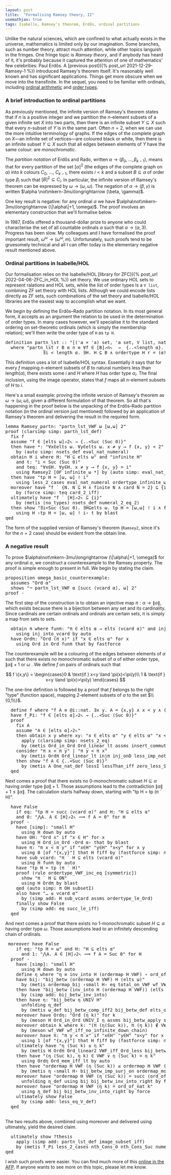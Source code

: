 ```yaml
---
layout: post
title:  "Formalising Ramsey theory, II"
usemathjax: true
tags: Isabelle, Ramsey's theorem, Erdős, ordinal partitions
---
```


Unlike the natural sciences, which are confined to what actually exists in the universe, mathematics is limited only by our imagination.
Some branches, such as number theory, attract much attention, while other topics languish in the fringes.
One fringe topic is *Ramsey theory*, and if anybody has heard of it, it's probably because it captured the attention of one of mathematics' few celebrities: Paul Erdős.
A [previous post]({% post_url 2021-12-29-Ramsey-1 %}) introduced Ramsey's theorem itself. It's reasonably well known and has significant applications.
Things get more obscure when we move into the transfinite.
In the sequel, you need to be familiar with ordinals, 
including [ordinal arithmetic](https://en.wikipedia.org/wiki/Ordinal_arithmetic) and [order types](https://en.wikipedia.org/wiki/Order_type).

### A brief introduction to ordinal partitions

As previously mentioned, the infinite version of Ramsey's theorem states that if $n$ is a positive integer and we partition the $n$-element subsets of a given infinite set $X$ into two parts, then there is an infinite subset $Y\subseteq X$ such that every $n$-subset of $Y$ is in the same part. 
Often $n=2$, when we can use the more intuitive terminology of graphs.
If the edges of the complete graph on $X$—an infinite set of vertices—are coloured black or white, then there is an infinite subset $Y\subseteq X$ such that all edges between elements of $Y$ have the same colour: are *monochromatic*.

The *partition notation* of Erdős and Rado, written $\alpha\longrightarrow (\beta_0, \ldots,\beta_{k-1})$,
means that for every partition of the set $[\alpha]^2$ (the ediges of the complete graph on $\alpha$) into $k$ colours $C_0$, $\ldots$, $C_{k-1}$, there exists $i<k$ and a subset $B\subseteq\alpha$ of order type $\beta_i$ such that $[B]^2\subseteq C_i$. 
In particular, the infinite version of Ramsey's theorem can be expressed by $\omega\longrightarrow (\omega ,\omega)$.
The negation of $\alpha\longrightarrow (\beta, \gamma)$ is written $\alpha \not\mkern-3mu\longrightarrow (\beta, \gamma)$.

One key result is negative: for any ordinal $\alpha$ we have $\alpha\not\mkern-3mu\longrightarrow (\|\alpha\|+1, \omega)$.
The proof involves an elementary construction that we'll formalise below.

In 1987, Erdős offered a thousand-dollar prize to anyone who could characterise the set of all countable ordinals $\alpha$ such that $\alpha\longrightarrow(\alpha,3)$.
Progress has been slow. My colleagues and I have formalised the proof important result,
$\omega^\omega\longrightarrow(\omega^\omega, m)$.
Unfortunately, such proofs tend to be gruesomely technical and all I can offer today is the elementary negative result mentioned above.

### Ordinal partitions in Isabelle/HOL

Our formalisation relies on the Isabelle/HOL [library for ZFC]({% post_url 2022-04-06-ZFC_in_HOL %}) set theory.
We use ordinary HOL sets to represent ralations and HOL sets, while the list of order types is a `V list`, combining ZF set theory with HOL lists.
Although we could encode lists directly as ZF sets, such combinations of the set theory and Isabelle/HOL libraries are the easiest way to accomplish what we want.

We begin by defining the Erdős–Rado partition notation. In its most general form, it accepts as an argument the relation to be used in the determination of order types. In many cases however, we'll specialise it to the standard ordering on set-theoretic ordinals (which is simply the membership relation);
we'll then write the order type of `H` as `tp H`.

<pre class="source">
<span class="keyword1 command">definition</span> <span class="entity">partn_lst</span> <span class="main">::</span> <span class="quoted"><span class="quoted"><span>"</span><span class="main">[</span><span class="main">(</span><span class="tfree">'a</span> <span class="main">×</span> <span class="tfree">'a</span><span class="main">)</span> set<span class="main">,</span> <span class="tfree">'a</span> set<span class="main">,</span> V</span> list<span class="main">,</span> nat<span class="main">]</span> <span class="main">⇒</span> bool<span>"</span></span>
  <span class="keyword2 keyword">where</span> <span class="quoted"><span class="quoted"><span>"</span><span class="free">partn_lst</span> <span class="free bound entity">r</span> <span class="free bound entity">B</span> <span class="free bound entity">α</span> <span class="free bound entity">n</span> <span class="main">≡</span> <span class="main">∀</span><span class="bound">f</span> <span class="main">∈</span> <span class="main">[</span></span><span class="free bound entity">B</span><span>]⇗</span><span class="free bound entity">n</span><span>⇖  </span><span class="main">→</span></span>  <span class="main">{..&lt;</span>length <span class="free bound entity">α</span><span class="main">}</span><span class="main">.</span>
              <span class="main">∃</span><span class="bound bound">i</span> <span class="main">&lt;</span> length <span class="free bound entity">α</span><span class="main">.</span> <span class="main">∃</span><span class="bound">H</span><span class="main">.</span> <span class="bound">H</span> <span class="main">⊆</span> <span class="free bound entity">B</span> <span class="main">∧</span> ordertype <span class="bound">H</span> <span class="free bound entity">r</span> <span class="main">=</span> <span class="main">(</span><span class="free bound entity">α</span><span class="main">!</span><span class="bound">i</span><span class="main">)</span> <span class="main">∧</span> <span class="bound">f</span> <span class="main">`</span> <span class="main">(</span>nsets <span class="bound">H</span> <span class="free bound entity">n</span><span class="main">)</span> <span class="main">⊆</span> <span class="main">{</span><span class="bound">i</span><span class="main">}</span><span>"</span>
</pre>

This definition uses a lot of Isabelle/HOL syntax. Essentially it says that for every $f$ mapping $n$-element subsets of $B$ to natural numbers less than length$(\alpha)$, there exists some $i$ and $H$ where $H$ has order type $\alpha_i$.
The final inclusion, using the image operator, states that $f$ maps all $n$-element subsets of $H$ to $i$.

Here's a small example: proving the infinite version of Ramsey's theorem as $\omega\longrightarrow (\omega ,\omega)$, given a different formulation of that theorem.
So all that's happening in the proof below is the unpacking of the Erdős–Rado partition notation (in the ordinal version just mentioned) followed by an application of Ramsey's theorem and delivering the result in the required form.

<pre class="source">
<span class="keyword1 command">lemma</span> Ramsey_partn<span class="main">:</span> <span class="quoted"><span class="quoted"><span>"</span>partn_lst_VWF</span> ω</span> <span class="main">[</span>ω<span class="main">,</span>ω<span class="main">]</span> <span class="numeral">2</span><span>"</span>
<span class="keyword1 command">proof</span> <span class="main">(</span><span class="operator">clarsimp</span> <span class="quasi_keyword">simp</span><span class="main main">:</span> partn_lst_def<span class="main">)</span>
  <span class="keyword3 command">fix</span> <span class="skolem">f</span>
  <span class="keyword3 command">assume</span> <span class="quoted"><span class="quoted"><span>"</span><span class="skolem">f</span> <span class="main">∈</span> <span class="main">[</span></span>elts</span> ω<span>]⇗</span><span class="numeral">2</span><span>⇖ </span><span class="main">→</span> <span class="main">{..&lt;</span>Suc <span class="main">(</span>Suc <span class="main">0</span><span class="main">)</span><span class="main">}</span><span>"</span>
  <span class="keyword1 command">then</span> <span class="keyword1 command">have</span> *<span class="main">:</span> <span class="quoted"><span class="quoted"><span>"</span><span class="main">∀</span><span class="bound">x</span><span class="main">∈</span>elts</span> ω</span><span class="main">.</span> <span class="main">∀</span><span class="bound">y</span><span class="main">∈</span>elts ω<span class="main">.</span> <span class="bound">x</span> <span class="main">≠</span> <span class="bound">y</span> <span class="main">⟶</span> <span class="skolem">f</span> <span class="main">{</span><span class="bound">x</span><span class="main">,</span> <span class="bound">y</span><span class="main">}</span> <span class="main">&lt;</span> <span class="numeral">2</span><span>"</span>
    <span class="keyword1 command">by</span> <span class="main">(</span><span class="operator">auto</span> <span class="quasi_keyword">simp</span><span class="main main">:</span> nsets_def eval_nat_numeral<span class="main">)</span>
  <span class="keyword3 command">obtain</span> <span class="skolem skolem">H</span> <span class="skolem skolem">i</span> <span class="keyword2 keyword">where</span> H<span class="main">:</span> <span class="quoted"><span class="quoted"><span>"</span><span class="skolem">H</span> <span class="main">⊆</span> elts</span> ω</span><span>"</span> <span class="keyword2 keyword">and</span> <span class="quoted quoted"><span>"</span>infinite <span class="skolem">H</span><span>"</span></span>
    <span class="keyword2 keyword">and</span> t<span class="main">:</span> <span class="quoted quoted"><span>"</span><span class="skolem">i</span> <span class="main">&lt;</span> Suc <span class="main">(</span>Suc <span class="main">0</span><span class="main">)</span><span>"</span></span>
    <span class="keyword2 keyword">and</span> teq<span class="main">:</span> <span class="quoted quoted"><span>"</span><span class="main">∀</span><span class="bound">x</span><span class="main">∈</span><span class="skolem">H</span><span class="main">.</span> <span class="main">∀</span><span class="bound">y</span><span class="main">∈</span><span class="skolem">H</span><span class="main">.</span> <span class="bound">x</span> <span class="main">≠</span> <span class="bound">y</span> <span class="main">⟶</span> <span class="skolem">f</span> <span class="main">{</span><span class="bound">x</span><span class="main">,</span> <span class="bound">y</span><span class="main">}</span> <span class="main">=</span> <span class="skolem">i</span><span>"</span></span>
    <span class="keyword1 command">using</span> Ramsey2 <span class="main">[</span><span class="operator">OF</span> infinite_ω *<span class="main">]</span> <span class="keyword1 command">by</span> <span class="main">(</span><span class="operator">auto</span> <span class="quasi_keyword">simp</span><span class="main main">:</span> eval_nat_numeral<span class="main">)</span>
  <span class="keyword1 command">then</span> <span class="keyword1 command">have</span> <span class="quoted"><span class="quoted"><span>"</span>tp</span> <span class="skolem">H</span> <span class="main">=</span> <span class="main">[</span>ω</span><span class="main">,</span> ω<span class="main">]</span> <span class="main">!</span> <span class="skolem">i</span><span>"</span>
    <span class="keyword1 command">using</span> less_2_cases eval_nat_numeral ordertype_infinite_ω <span class="keyword1 command">by</span> <span class="operator">force</span>
  <span class="keyword1 command">moreover</span> <span class="keyword1 command">have</span> <span class="quoted quoted"><span>"</span><span class="skolem">f</span> <span class="main">`</span> <span class="main">{</span><span class="bound">N</span><span class="main">.</span> <span class="bound">N</span> <span class="main">⊆</span> <span class="skolem">H</span> <span class="main">∧</span> finite <span class="bound">N</span> <span class="main">∧</span> card <span class="bound">N</span> <span class="main">=</span> <span class="numeral">2</span><span class="main">}</span> <span class="main">⊆</span> <span class="main">{</span><span class="skolem">i</span><span class="main">}</span><span>"</span></span>
    <span class="keyword1 command">by</span> <span class="main">(</span><span class="operator">force</span> <span class="quasi_keyword">simp</span><span class="main main">:</span> teq card_2_iff<span class="main">)</span>
  <span class="keyword1 command">ultimately</span> <span class="keyword1 command">have</span> <span class="quoted"><span class="quoted"><span>"</span><span class="skolem">f</span> <span class="main">`</span> <span class="main">[</span></span><span class="skolem">H</span><span>]⇗</span><span class="numeral">2</span><span>⇖ </span><span class="main">⊆</span> <span class="main">{</span><span class="skolem">i</span><span class="main">}</span><span>"</span></span>
    <span class="keyword1 command">by</span> <span class="main">(</span><span class="operator">metis</span> <span class="main main">(</span>no_types<span class="main main">)</span> nsets_def numeral_2_eq_2<span class="main">)</span>
  <span class="keyword1 command">then</span> <span class="keyword3 command">show</span> <span class="quoted"><span class="quoted"><span>"</span><span class="main">∃</span><span class="bound bound">i</span><span class="main">&lt;</span>Suc <span class="main">(</span>Suc <span class="main">0</span><span class="main">)</span><span class="main">.</span> <span class="main">∃</span><span class="bound bound">H</span><span class="main">⊆</span>elts</span> ω</span><span class="main">.</span> tp <span class="bound">H</span> <span class="main">=</span> <span class="main">[</span>ω<span class="main">,</span>ω<span class="main">]</span> <span class="main">!</span> <span class="bound">i</span> <span class="main">∧</span> <span class="skolem">f</span> <span class="main">`</span> <span class="main">[</span><span class="bound">H</span><span>]⇗</span><span class="numeral">2</span><span>⇖ </span><span class="main">⊆</span> <span class="main">{</span><span class="bound">i</span><span class="main">}</span><span>"</span>
    <span class="keyword1 command">using</span> H <span class="quoted"><span class="quoted"><span>‹</span>tp</span> <span class="skolem">H</span> <span class="main">=</span> <span class="main">[</span>ω</span><span class="main">,</span> ω<span class="main">]</span> <span class="main">!</span> <span class="skolem">i</span><span>›</span> t <span class="keyword1 command">by</span> <span class="operator">blast</span>
<span class="keyword1 command">qed</span>
</pre>

The form of the supplied version of Ramsey's theorem (`Ramsey2`, since it's for the $n=2$ case) should be evident from the <span class="keyword3 command">obtain</span> line.

### A negative result

To prove $\alpha\not\mkern-3mu\longrightarrow (\|\alpha\|+1, \omega)$ for any ordinal $\alpha$,
we construct a counterexample to the Ramsey property. The proof is simple enough to present in full. We begin by stating the claim.

<pre class="source">
<span class="keyword1 command">proposition</span> omega_basic_counterexample<span class="main">:</span>
  <span class="keyword2 keyword">assumes</span> <span class="quoted"><span class="quoted"><span>"</span>Ord</span> <span class="free">α</span><span>"</span></span>
  <span class="keyword2 keyword">shows</span> <span class="quoted"><span class="quoted"><span>"</span><span class="main">¬</span> partn_lst_VWF</span> <span class="free">α</span> <span class="main">[</span>succ</span> <span class="main">(</span>vcard <span class="free">α</span><span class="main">)</span><span class="main">,</span> ω<span class="main">]</span> <span class="numeral">2</span><span>"</span>
<span class="keyword1 command">proof</span> <span class="operator">-</span>
</pre>

The first step of the construction is to obtain an injective map $\pi: \alpha\to \|\alpha\|$, which exists because there is a bijection between any set and its cardinality. 
Since cardinals are certain ordinals and ordinals are certain sets, $\pi$ is simply a map from sets to sets.

<pre class="source">
  <span class="keyword3 command">obtain</span> <span class="skolem skolem">π</span> <span class="keyword2 keyword">where</span> funπ<span class="main">:</span> <span class="quoted"><span class="quoted"><span>"</span><span class="skolem">π</span> <span class="main">∈</span> elts</span> <span class="free">α</span> <span class="main">→</span></span> elts <span class="main">(</span>vcard <span class="free">α</span><span class="main">)</span><span>"</span> <span class="keyword2 keyword">and</span> injπ<span class="main">:</span> <span class="quoted"><span class="quoted"><span>"</span>inj_on <span class="skolem">π</span> <span class="main">(</span>elts</span> <span class="free">α</span><span class="main">)</span><span>"</span></span>
    <span class="keyword1 command">using</span> inj_into_vcard <span class="keyword1 command">by</span> <span class="operator">auto</span>
  <span class="keyword1 command">have</span> Ordπ<span class="main">:</span> <span class="quoted"><span class="quoted"><span>"</span>Ord</span> <span class="main">(</span><span class="skolem">π</span> <span class="skolem">x</span><span class="main">)</span><span>"</span></span> <span class="keyword2 keyword">if</span> <span class="quoted"><span class="quoted"><span>"</span><span class="skolem">x</span> <span class="main">∈</span> elts</span> <span class="free">α</span><span>"</span></span> <span class="keyword2 keyword">for</span> <span class="skolem">x</span>
    <span class="keyword1 command">using</span> Ord_in_Ord funπ that <span class="keyword1 command">by</span> <span class="operator">fastforce</span>
</pre>

The counterexample will be a colouring of the edges between elements of $\alpha$ such that there exists no monochromatic subset of $\alpha$ of either order type, $\|\alpha\|+1$ or $\omega$ . We define $f$ on pairs of ordinals such that

$$ f \{x,y\} = 
   \begin{cases}0 &  \text{if } x<y \land \pi(x)<\pi(y)\\
                1 &  \text{if } x<y \land \pi(x)>\pi(y)
\end{cases} 
$$

The one-line definition is followed by a proof that $f$ belongs to the right "type" (function space), mapping 2-element subsets of $\alpha$ to the set $\\{0,1\\}$.

<pre class="source">
  <span class="keyword3 command">define</span> <span class="skolem skolem">f</span> <span class="keyword2 keyword">where</span> <span class="quoted quoted"><span>"</span><span class="skolem">f</span> <span class="skolem">A</span> <span class="main">≡</span> <span class="main">@</span><span class="bound">i</span><span class="main">::</span>nat<span class="main">.</span> <span class="main">∃</span><span class="bound">x</span> <span class="bound">y</span><span class="main">.</span> <span class="skolem">A</span> <span class="main">=</span> <span class="main">{</span><span class="bound">x</span><span class="main">,</span><span class="bound">y</span><span class="main">}</span> <span class="main">∧</span> <span class="bound">x</span> <span class="main">&lt;</span> <span class="bound">y</span> <span class="main">∧</span> <span class="main">(</span><span class="skolem">π</span> <span class="bound">x</span> <span class="main">&lt;</span> <span class="skolem">π</span> <span class="bound">y</span> <span class="main">∧</span> <span class="bound">i</span><span class="main">=</span><span class="main">0</span> <span class="main">∨</span> <span class="skolem">π</span> <span class="bound">y</span> <span class="main">&lt;</span> <span class="skolem">π</span> <span class="bound">x</span> <span class="main">∧</span> <span class="bound">i</span><span class="main">=</span><span class="main">1</span><span class="main">)</span><span>"</span></span> <span class="keyword2 keyword">for</span> <span class="skolem">A</span>
  <span class="keyword1 command">have</span> f_Pi<span class="main">:</span> <span class="quoted"><span class="quoted"><span>"</span><span class="skolem">f</span> <span class="main">∈</span> <span class="main">[</span></span>elts</span> <span class="free">α</span><span>]⇗</span><span class="numeral">2</span><span>⇖ </span><span class="main">→</span> <span class="main">{..&lt;</span>Suc <span class="main">(</span>Suc <span class="main">0</span><span class="main">)</span><span class="main">}</span><span>"</span>
  <span class="keyword1 command">proof</span>
    <span class="keyword3 command">fix</span> <span class="skolem">A</span>
    <span class="keyword3 command">assume</span> <span class="quoted"><span class="quoted"><span>"</span><span class="skolem">A</span> <span class="main">∈</span> <span class="main">[</span></span>elts</span> <span class="free">α</span><span>]⇗</span><span class="numeral">2</span><span>⇖</span><span>"</span>
    <span class="keyword1 command">then</span> <span class="keyword3 command">obtain</span> <span class="skolem skolem">x</span> <span class="skolem skolem">y</span> <span class="keyword2 keyword">where</span> xy<span class="main">:</span> <span class="quoted"><span class="quoted"><span>"</span><span class="skolem">x</span> <span class="main">∈</span> elts</span> <span class="free">α</span><span>"</span></span> <span class="quoted"><span class="quoted"><span>"</span><span class="skolem">y</span> <span class="main">∈</span> elts</span> <span class="free">α</span><span>"</span></span> <span class="quoted quoted"><span>"</span><span class="skolem">x</span> <span class="main">&lt;</span> <span class="skolem">y</span><span>"</span></span> <span class="keyword2 keyword">and</span> A<span class="main">:</span> <span class="quoted quoted"><span>"</span><span class="skolem">A</span> <span class="main">=</span> <span class="main">{</span><span class="skolem">x</span><span class="main">,</span><span class="skolem">y</span><span class="main">}</span><span>"</span></span>
      <span class="keyword1 command improper command">apply</span> <span class="main">(</span><span class="operator">clarsimp</span> <span class="quasi_keyword">simp</span><span class="main main">:</span> nsets_2_eq<span class="main">)</span>
      <span class="keyword1 command">by</span> <span class="main">(</span><span class="operator">metis</span> Ord_in_Ord Ord_linear_lt assms insert_commute<span class="main">)</span>
    <span class="keyword1 command">consider</span> <span class="quoted quoted"><span>"</span><span class="skolem">π</span> <span class="skolem">x</span> <span class="main">&lt;</span> <span class="skolem">π</span> <span class="skolem">y</span><span>"</span></span> <span class="main">|</span> <span class="quoted quoted"><span>"</span><span class="skolem">π</span> <span class="skolem">y</span> <span class="main">&lt;</span> <span class="skolem">π</span> <span class="skolem">x</span><span>"</span></span>
      <span class="keyword1 command">by</span> <span class="main">(</span><span class="operator">metis</span> Ordπ Ord_linear_lt injπ inj_onD less_imp_not_eq2 xy<span class="main">)</span>
    <span class="keyword1 command">then</span> <span class="keyword3 command">show</span> <span class="quoted quoted"><span>"</span><span class="skolem">f</span> <span class="skolem">A</span> <span class="main">∈</span> <span class="main">{..&lt;</span>Suc <span class="main">(</span>Suc <span class="main">0</span><span class="main">)</span><span class="main">}</span><span>"</span></span>
      <span class="keyword1 command">by</span> <span class="main">(</span><span class="operator">metis</span> A One_nat_def lessI lessThan_iff zero_less_Suc <span class="quoted quoted"><span>‹</span><span class="skolem">x</span> <span class="main">&lt;</span> <span class="skolem">y</span><span>›</span></span> A exE_some <span class="main main">[</span><span class="operator">OF</span> _ f_def<span class="main main">]</span><span class="main">)</span>
  <span class="keyword1 command">qed</span>
</pre>

Next comes a proof that there exists no 0-monochromatic subset $H\subseteq\alpha$ having order type $\|\alpha\|+1$. Those assumptions lead to the contradiction
$\|\alpha\|+1 \le \|\alpha\|$. The calculation starts halfway down, starting with
<span class="quoted"><span class="quoted"><span>"</span>tp</span> <span class="skolem">H</span> <span class="main">=</span> tp</span> <span class="main">(</span><span class="skolem">π</span> <span class="main">`</span> <span class="skolem">H</span><span class="main">)</span><span>"</span>.

<pre class="source">
  <span class="keyword1 command">have</span> <span class="quoted">False</span>
    <span class="keyword2 keyword">if</span> eq<span class="main">:</span> <span class="quoted"><span class="quoted"><span>"</span>tp</span> <span class="skolem">H</span> <span class="main">=</span> succ</span> <span class="main">(</span>vcard <span class="free">α</span><span class="main">)</span><span>"</span> <span class="keyword2 keyword">and</span> H<span class="main">:</span> <span class="quoted"><span class="quoted"><span>"</span><span class="skolem">H</span> <span class="main">⊆</span> elts</span> <span class="free">α</span><span>"</span></span>
    <span class="keyword2 keyword">and</span> 0<span class="main">:</span> <span class="quoted"><span class="quoted"><span>"</span><span class="main">⋀</span><span class="bound">A</span><span class="main">.</span> <span class="bound">A</span> <span class="main">∈</span> <span class="main">[</span></span><span class="skolem">H</span><span>]⇗</span><span class="numeral">2</span><span>⇖ </span><span class="main">⟹</span> <span class="skolem">f</span> <span class="bound">A</span> <span class="main">=</span> <span class="main">0</span><span>"</span></span> <span class="keyword2 keyword">for</span> <span class="skolem">H</span>
  <span class="keyword1 command">proof</span> <span class="operator">-</span>
    <span class="keyword1 command">have</span> <span class="main">[</span><span class="operator">simp</span><span class="main">]</span><span class="main">:</span> <span class="quoted"><span class="quoted"><span>"</span>small</span> <span class="skolem">H</span><span>"</span></span>
      <span class="keyword1 command">using</span> H down <span class="keyword1 command">by</span> <span class="operator">auto</span>
    <span class="keyword1 command">have</span> OH<span class="main">:</span> <span class="quoted"><span class="quoted"><span>"</span>Ord</span> <span class="skolem">x</span><span>"</span></span> <span class="keyword2 keyword">if</span> <span class="quoted quoted"><span>"</span><span class="skolem">x</span> <span class="main">∈</span> <span class="skolem">H</span><span>"</span></span> <span class="keyword2 keyword">for</span> <span class="skolem">x</span>
      <span class="keyword1 command">using</span> H Ord_in_Ord <span class="quoted"><span class="quoted"><span>‹</span>Ord</span> <span class="free">α</span><span>›</span></span> that <span class="keyword1 command">by</span> <span class="operator">blast</span>
    <span class="keyword1 command">have</span> π<span class="main">:</span> <span class="quoted quoted"><span>"</span><span class="skolem">π</span> <span class="skolem">x</span> <span class="main">&lt;</span> <span class="skolem">π</span> <span class="skolem">y</span><span>"</span></span> <span class="keyword2 keyword">if</span> <span class="quoted quoted"><span>"</span><span class="skolem">x</span><span class="main">∈</span><span class="skolem">H</span><span>"</span></span> <span class="quoted quoted"><span>"</span><span class="skolem">y</span><span class="main">∈</span><span class="skolem">H</span><span>"</span></span> <span class="quoted quoted"><span>"</span><span class="skolem">x</span><span class="main">&lt;</span><span class="skolem">y</span><span>"</span></span> <span class="keyword2 keyword">for</span> <span class="skolem">x</span> <span class="skolem">y</span>
      <span class="keyword1 command">using</span> 0 <span class="main">[</span><span class="operator">of</span> <span class="quoted quoted"><span>"</span><span class="main">{</span><span class="skolem">x</span><span class="main">,</span><span class="skolem">y</span><span class="main">}</span><span>"</span></span><span class="main">]</span> that H fiff <span class="keyword1 command">by</span> <span class="main">(</span><span class="operator">fastforce</span> <span class="quasi_keyword">simp</span><span class="main main">:</span> nsets_2_eq<span class="main">)</span>
    <span class="keyword1 command">have</span> sub_vcard<span class="main">:</span> <span class="quoted"><span class="quoted"><span>"</span><span class="skolem">π</span> <span class="main">`</span> <span class="skolem">H</span> <span class="main">⊆</span> elts</span> <span class="main">(</span>vcard</span> <span class="free">α</span><span class="main">)</span><span>"</span>
      <span class="keyword1 command">using</span> H funπ <span class="keyword1 command">by</span> <span class="operator">auto</span>
    <span class="keyword1 command">have</span> <span class="quoted"><span class="quoted"><span>"</span>tp</span> <span class="skolem">H</span> <span class="main">=</span> tp</span> <span class="main">(</span><span class="skolem">π</span> <span class="main">`</span> <span class="skolem">H</span><span class="main">)</span><span>"</span>
    <span class="keyword1 command">proof</span> <span class="main">(</span><span class="operator">rule</span> ordertype_VWF_inc_eq <span class="main main">[</span><span class="operator">symmetric</span><span class="main main">]</span><span class="main">)</span>
      <span class="keyword3 command">show</span> <span class="quoted"><span class="quoted"><span>"</span><span class="skolem">π</span> <span class="main">`</span> <span class="skolem">H</span> <span class="main">⊆</span> ON</span><span>"</span></span>
      <span class="keyword1 command">using</span> H Ordπ <span class="keyword1 command">by</span> <span class="operator">blast</span>
    <span class="keyword1 command">qed</span> <span class="main">(</span><span class="operator">auto</span> <span class="quasi_keyword">simp</span><span class="main main">:</span> π OH subsetI<span class="main">)</span>
    <span class="keyword1 command">also</span> <span class="keyword1 command">have</span> <span class="quoted"><span class="quoted"><span>"</span><span class="main">…</span> <span class="main">≤</span> vcard</span> <span class="free">α</span><span>"</span></span>
      <span class="keyword1 command">by</span> <span class="main">(</span><span class="operator">simp</span> <span class="quasi_keyword">add</span><span class="main main">:</span> H sub_vcard assms ordertype_le_Ord<span class="main">)</span>
    <span class="keyword1 command">finally</span> <span class="keyword3 command">show</span> <span class="quoted">False</span>
      <span class="keyword1 command">by</span> <span class="main">(</span><span class="operator">simp</span> <span class="quasi_keyword">add</span><span class="main main">:</span> eq succ_le_iff<span class="main">)</span>
  <span class="keyword1 command">qed</span>
</pre>

And next comes a proof that there exists no 1-monochromatic subset $H\subseteq\alpha$ having order type $\omega$. 
Those assumptions lead to an infinitely descending chain of ordinals.

<pre class="source">
 <span class="keyword1 command">moreover</span> <span class="keyword1 command">have</span> <span class="quoted">False</span>
    <span class="keyword2 keyword">if</span> eq<span class="main">:</span> <span class="quoted"><span class="quoted"><span>"</span>tp</span> <span class="skolem">H</span> <span class="main">=</span> ω</span><span>"</span> <span class="keyword2 keyword">and</span> H<span class="main">:</span> <span class="quoted"><span class="quoted"><span>"</span><span class="skolem">H</span> <span class="main">⊆</span> elts</span> <span class="free">α</span><span>"</span></span>
      <span class="keyword2 keyword">and</span> 1<span class="main">:</span> <span class="quoted"><span class="quoted"><span>"</span><span class="main">⋀</span><span class="bound">A</span><span class="main">.</span> <span class="bound">A</span> <span class="main">∈</span> <span class="main">[</span></span><span class="skolem">H</span><span>]⇗</span><span class="numeral">2</span><span>⇖ </span><span class="main">⟹</span> <span class="skolem">f</span> <span class="bound">A</span> <span class="main">=</span> Suc <span class="main">0</span><span>"</span></span> <span class="keyword2 keyword">for</span> <span class="skolem">H</span>
  <span class="keyword1 command">proof</span> <span class="operator">-</span>
    <span class="keyword1 command">have</span> <span class="main">[</span><span class="operator">simp</span><span class="main">]</span><span class="main">:</span> <span class="quoted"><span class="quoted"><span>"</span>small</span> <span class="skolem">H</span><span>"</span></span>
      <span class="keyword1 command">using</span> H down <span class="keyword1 command">by</span> <span class="operator">auto</span>
    <span class="keyword3 command">define</span> <span class="skolem skolem">η</span> <span class="keyword2 keyword">where</span> <span class="quoted"><span class="quoted"><span>"</span><span class="skolem">η</span> <span class="main">≡</span> inv_into <span class="skolem">H</span> <span class="main">(</span>ordermap</span> <span class="skolem">H</span> VWF</span><span class="main">)</span> <span class="main">∘</span> ord_of_nat<span>"</span>
    <span class="keyword1 command">have</span> bij<span class="main">:</span> <span class="quoted"><span class="quoted"><span>"</span>bij_betw <span class="main">(</span>ordermap</span> <span class="skolem">H</span> VWF</span><span class="main">)</span> <span class="skolem">H</span> <span class="main">(</span>elts ω<span class="main">)</span><span>"</span>
      <span class="keyword1 command">by</span> <span class="main">(</span><span class="operator">metis</span> ordermap_bij <span class="quoted"><span class="quoted"><span>‹</span>small</span> <span class="skolem">H</span><span>›</span></span> eq total_on_VWF wf_VWF<span class="main">)</span>
    <span class="keyword1 command">then</span> <span class="keyword1 command">have</span> <span class="quoted"><span class="quoted"><span>"</span>bij_betw <span class="main">(</span>inv_into <span class="skolem">H</span> <span class="main">(</span>ordermap</span> <span class="skolem">H</span> VWF</span><span class="main">)</span><span class="main">)</span> <span class="main">(</span>elts ω<span class="main">)</span> <span class="skolem">H</span><span>"</span>
      <span class="keyword1 command">by</span> <span class="main">(</span><span class="operator">simp</span> <span class="quasi_keyword">add</span><span class="main main">:</span> bij_betw_inv_into<span class="main">)</span>
    <span class="keyword1 command">then</span> <span class="keyword1 command">have</span> η<span class="main">:</span> <span class="quoted quoted"><span>"</span>bij_betw <span class="skolem">η</span> UNIV <span class="skolem">H</span><span>"</span></span>
      <span class="keyword1 command">unfolding</span> η_def
      <span class="keyword1 command">by</span> <span class="main">(</span><span class="operator">metis</span> ω_def bij_betw_comp_iff2 bij_betw_def elts_of_set inf inj_ord_of_nat order_refl<span class="main">)</span>
    <span class="keyword1 command">moreover</span> <span class="keyword1 command">have</span> Ordη<span class="main">:</span> <span class="quoted"><span class="quoted"><span>"</span>Ord</span> <span class="main">(</span><span class="skolem">η</span> <span class="skolem">k</span><span class="main">)</span><span>"</span></span> <span class="keyword2 keyword">for</span> <span class="skolem">k</span>
      <span class="keyword1 command">by</span> <span class="main">(</span><span class="operator">meson</span> H Ord_in_Ord UNIV_I η assms bij_betw_apply subsetD<span class="main">)</span>
    <span class="keyword1 command">moreover</span> <span class="keyword3 command">obtain</span> <span class="skolem skolem">k</span> <span class="keyword2 keyword">where</span> k<span class="main">:</span> <span class="quoted"><span class="quoted"><span>"</span><span class="main">(</span><span class="skolem">π</span> <span class="main">(</span><span class="skolem">η</span><span class="main">(</span>Suc <span class="skolem">k</span><span class="main">)</span><span class="main">)</span><span class="main">,</span> <span class="skolem">π</span> <span class="main">(</span><span class="skolem">η</span> <span class="skolem">k</span><span class="main">)</span><span class="main">)</span> <span class="main">∉</span> VWF</span><span>"</span></span>
      <span class="keyword1 command">by</span> <span class="main">(</span><span class="operator">meson</span> wf_VWF wf_iff_no_infinite_down_chain<span class="main">)</span>
    <span class="keyword1 command">moreover</span> <span class="keyword1 command">have</span> <span>π</span><span class="main">:</span> <span class="quoted quoted"><span>"</span><span class="skolem">π</span> <span class="skolem">y</span> <span class="main">&lt;</span> <span class="skolem">π</span> <span class="skolem">x</span><span>"</span></span> <span class="keyword2 keyword">if</span> <span class="quoted quoted"><span>"</span><span class="skolem">x</span><span class="main">∈</span><span class="skolem">H</span><span>"</span></span> <span class="quoted quoted"><span>"</span><span class="skolem">y</span><span class="main">∈</span><span class="skolem">H</span><span>"</span></span> <span class="quoted quoted"><span>"</span><span class="skolem">x</span><span class="main">&lt;</span><span class="skolem">y</span><span>"</span></span> <span class="keyword2 keyword">for</span> <span class="skolem">x</span> <span class="skolem">y</span>
      <span class="keyword1 command">using</span> 1 <span class="main">[</span><span class="operator">of</span> <span class="quoted quoted"><span>"</span><span class="main">{</span><span class="skolem">x</span><span class="main">,</span><span class="skolem">y</span><span class="main">}</span><span>"</span></span><span class="main">]</span> that H fiff <span class="keyword1 command">by</span> <span class="main">(</span><span class="operator">fastforce</span> <span class="quasi_keyword">simp</span><span class="main main">:</span> nsets_2_eq<span class="main">)</span>
    <span class="keyword1 command">ultimately</span> <span class="keyword1 command">have</span> <span class="quoted quoted"><span>"</span><span class="skolem">η</span> <span class="main">(</span>Suc <span class="skolem">k</span><span class="main">)</span> <span class="main">≤</span> <span class="skolem">η</span> <span class="skolem">k</span><span>"</span></span>
      <span class="keyword1 command">by</span> <span class="main">(</span><span class="operator">metis</span> H Ordπ Ord_linear2 VWF_iff_Ord_less bij_betw_def rangeI subset_iff<span class="main">)</span>
    <span class="keyword1 command">then</span> <span class="keyword1 command">have</span> <span class="quoted"><span class="quoted"><span>"</span><span class="main">(</span><span class="skolem">η</span> <span class="main">(</span>Suc <span class="skolem">k</span><span class="main">)</span><span class="main">,</span> <span class="skolem">η</span> <span class="skolem">k</span><span class="main">)</span> <span class="main">∈</span> VWF</span> <span class="main">∨</span> <span class="skolem">η</span> <span class="main">(</span>Suc <span class="skolem">k</span><span class="main">)</span> <span class="main">=</span> <span class="skolem">η</span> <span class="skolem">k</span><span>"</span></span>
      <span class="keyword1 command">using</span> Ordη Ord_mem_iff_lt <span class="keyword1 command">by</span> <span class="operator">auto</span>
    <span class="keyword1 command">then</span> <span class="keyword1 command">have</span> <span class="quoted"><span class="quoted"><span>"</span>ordermap</span> <span class="skolem">H</span> VWF</span> <span class="main">(</span><span class="skolem">η</span> <span class="main">(</span>Suc <span class="skolem">k</span><span class="main">)</span><span class="main">)</span> <span class="main">≤</span> ordermap <span class="skolem">H</span> VWF <span class="main">(</span><span class="skolem">η</span> <span class="skolem">k</span><span class="main">)</span><span>"</span>
      <span class="keyword1 command">by</span> <span class="main">(</span><span class="operator">metis</span> η <span class="quoted"><span class="quoted"><span>‹</span>small</span> <span class="skolem">H</span><span>›</span></span> bij_betw_imp_surj_on ordermap_mono_le rangeI trans_VWF wf_VWF<span class="main">)</span>
    <span class="keyword1 command">moreover</span> <span class="keyword1 command">have</span> <span class="quoted"><span class="quoted"><span>"</span>ordermap</span> <span class="skolem">H</span> VWF</span> <span class="main">(</span><span class="skolem">η</span> <span class="main">(</span>Suc <span class="skolem">k</span><span class="main">)</span><span class="main">)</span> <span class="main">=</span> succ <span class="main">(</span>ord_of_nat <span class="skolem">k</span><span class="main">)</span><span>"</span>
      <span class="keyword1 command">unfolding</span> η_def <span class="keyword1 command">using</span> bij bij_betw_inv_into_right <span class="keyword1 command">by</span> <span class="operator">force</span>
    <span class="keyword1 command">moreover</span> <span class="keyword1 command">have</span> <span class="quoted"><span class="quoted"><span>"</span>ordermap</span> <span class="skolem">H</span> VWF</span> <span class="main">(</span><span class="skolem">η</span> <span class="skolem">k</span><span class="main">)</span> <span class="main">=</span> ord_of_nat <span class="skolem">k</span><span>"</span>
      <span class="keyword1 command">using</span> η_def bij bij_betw_inv_into_right <span class="keyword1 command">by</span> <span class="operator">force</span>
    <span class="keyword1 command">ultimately</span> <span class="keyword3 command">show</span> <span class="quoted">False</span>
      <span class="keyword1 command">by</span> <span class="main">(</span><span class="operator">simp</span> <span class="quasi_keyword">add</span><span class="main main">:</span> less_eq_V_def<span class="main">)</span>
  <span class="keyword1 command">qed</span>
 </pre>

The two results above, combined using <span class="keyword1 command">moreover</span> and delivered using <span class="keyword1 command">ultimately</span>, yield the desired claim.

<pre class="source">
  <span class="keyword1 command">ultimately</span> <span class="keyword3 command">show</span> <span class="var quoted var">?thesis</span>
    <span class="keyword1 command improper command">apply</span> <span class="main">(</span><span class="operator">simp</span> <span class="quasi_keyword">add</span><span class="main main">:</span> partn_lst_def image_subset_iff<span class="main">)</span>
    <span class="keyword1 command">by</span> <span class="main">(</span><span class="operator">metis</span> f_Pi less_2_cases nth_Cons_0 nth_Cons_Suc numeral_2_eq_2<span class="main">)</span>
<span class="keyword1 command">qed</span>
</pre>

I wish such proofs were easier. 
You can find much more of this [online in the AFP](https://www.isa-afp.org/browser_info/current/AFP/Ordinal_Partitions/Partitions.html).
If anyone wants to see more on this topic, please let me know. 

